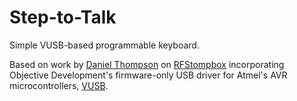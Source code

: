 # Step-to-Talk

Simple VUSB-based programmable keyboard.

Based on work by [Daniel Thompson](mailto:daniel@redfelineninja.org.uk) on 
[RFStompbox](http://www.redfelineninja.org.uk/software/rfstompbox.html) 
incorporating Objective Development's firmware-only USB driver for Atmel's AVR 
microcontrollers, [VUSB](http://www.obdev.at/products/vusb/).


